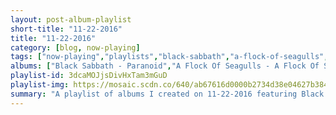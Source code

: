 ```yaml
---
layout: post-album-playlist
short-title: "11-22-2016"
title: "11-22-2016"
category: [blog, now-playing]
tags: ["now-playing","playlists","black-sabbath","a-flock-of-seagulls","billy-idol","starship","metallica"]
albums: ["Black Sabbath - Paranoid","A Flock Of Seagulls - A Flock Of Seagulls","Billy Idol - Rebel Yell","Starship - No Protection","Metallica - Hardwired…To Self-Destruct (Deluxe)"]
playlist-id: 3dcaMOJjsDivHxTam3mGuD
playlist-img: https://mosaic.scdn.co/640/ab67616d0000b2734d38e04627b3843ed3db042cab67616d0000b273704309c61a5a76b0a31cc1cdab67616d0000b273d5fccf9ce08b6a1e7d12a222ab67616d0000b273ea07dca8b4ca808c1e5b17fb
summary: "A playlist of albums I created on 11-22-2016 featuring Black Sabbath, A Flock Of Seagulls, Billy Idol, Starship, and Metallica"
---
```

